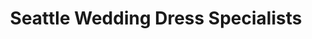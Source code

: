 ---
title: "Seattle Wedding Dress Specialists"
url: /seattle/seattle-wedding-dress-specialists/
shop: Kleidung
---